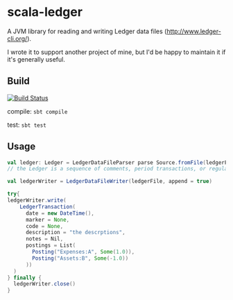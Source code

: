 scala-ledger
============

A JVM library for reading and writing Ledger data files (http://www.ledger-cli.org/).

I wrote it to support another project of mine, but I'd be happy to maintain it if it's generally useful.

Build
-----

[![Build Status](https://travis-ci.org/vvcephei/scala-ledger.svg?branch=master)](https://travis-ci.org/vvcephei/scala-ledger)

compile: ```sbt compile```

test: ```sbt test```

Usage
-----

```scala
val ledger: Ledger = LedgerDataFileParser parse Source.fromFile(ledgerFile).getLines()
// the Ledger is a sequence of comments, period transactions, or regular transactions.

val ledgerWriter = LedgerDataFileWriter(ledgerFile, append = true)

try{
ledgerWriter.write(
    LedgerTransaction(
      date = new DateTime(),
      marker = None,
      code = None,
      description = "the descrptions",
      notes = Nil,
      postings = List(
        Posting("Expenses:A", Some(1.0)),
        Posting("Assets:B", Some(-1.0))
      ))
  )
} finally {
  ledgerWriter.close()
}

```
